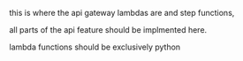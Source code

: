 this is where the api gateway lambdas are and step functions,

all parts of the api feature should be implmented here.

lambda functions should be exclusively python
